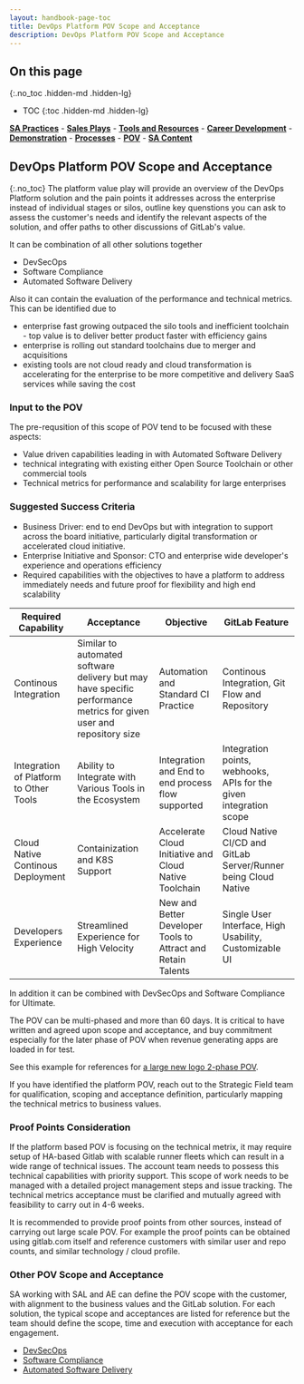 ```yaml
---
layout: handbook-page-toc
title: DevOps Platform POV Scope and Acceptance
description: DevOps Platform POV Scope and Acceptance
---
```

## On this page
{:.no_toc .hidden-md .hidden-lg}

- TOC
{:toc .hidden-md .hidden-lg}

[**SA Practices**](/handbook/customer-success/solutions-architects/sa-practices/) - [**Sales Plays**](/handbook/customer-success/solutions-architects/sales-plays/) - [**Tools and Resources**](/handbook/customer-success/solutions-architects/tools-and-resources/) - [**Career Development**](/handbook/customer-success/solutions-architects/career-development/) - [**Demonstration**](/handbook/customer-success/solutions-architects/demonstrations/) - [**Processes**](/handbook/customer-success/solutions-architects/processes/)  - [**POV**](/handbook/customer-success/solutions-architects/tools-and-resources/pov/) - [**SA Content**](/handbook/customer-success/solutions-architects/sa-content)

## DevOps Platform POV Scope and Acceptance
{:.no_toc}
The platform value play will provide an overview of the DevOps Platform solution and the pain points it addresses across the enterprise instead of individual stages or silos, outline key quenstions you can ask to assess the customer's needs and identify the relevant aspects of the solution, and offer paths to other discussions of GitLab's value.

It can be combination of all other solutions together
- DevSecOps
- Software Compliance
- Automated Software Delivery

Also it can contain the evaluation of the performance and technical metrics. This can be identified due to
- enterprise fast growing outpaced the silo tools and inefficient toolchain - top value is to deliver better product faster with efficiency gains
- enterprise is rolling out standard toolchains due to merger and acquisitions
- existing tools are not cloud ready and cloud transformation is accelerating for the enterprise to be more competitive and delivery SaaS services while saving the cost

### Input to the POV

The pre-requsition of this scope of POV tend to be focused with these aspects:
- Value driven capabilities leading in with Automated Software Delivery
- technical integrating with existing either Open Source Toolchain or other commercial tools
- Technical metrics for performance and scalability for large enterprises

### Suggested Success Criteria

- Business Driver: end to end DevOps but with integration to support across the board initiative, particularly digital transformation or accelerated cloud initiative. 
- Enterprise Initiative and Sponsor: CTO and enterprise wide developer's experience and operations efficiency
- Required capabilities with the objectives to have a platform to address immediately needs and future proof for flexibility and high end scalability

| Required Capability | Acceptance | Objective | GitLab Feature |
| ---      | ---      | ---      |---      |
| Continous Integration | Similar to automated software delivery but may have specific performance metrics for given user and repository size | Automation and Standard CI Practice | Continous Integration, Git Flow and Repository |
| Integration of Platform to Other Tools | Ability to Integrate with Various Tools in the Ecosystem | Integration and End to end process flow supported | Integration points, webhooks, APIs for the given integration scope | 
| Cloud Native Continous Deployment | Containization and K8S Support | Accelerate Cloud Initiative and Cloud Native Toolchain | Cloud Native CI/CD and GitLab Server/Runner being Cloud Native  | 
| Developers Experience | Streamlined Experience for High Velocity | New and Better Developer Tools to Attract and Retain Talents | Single User Interface, High Usability, Customizable UI | 

In addition it can be combined with DevSecOps and Software Compliance for Ultimate.

The POV can be multi-phased and more than 60 days. It is critical to have written and agreed upon scope and acceptance, and buy commitment especially for the later phase of POV when revenue generating apps are loaded in for test.

See this example for references for [a large new logo 2-phase POV](https://docs.google.com/presentation/d/1GEew0786_z2_Hj_acExoynkVO-XwpmArhyBTQEk-P0Q/edit#slide=id.g10daba8f689_0_275).

If you have identified the platform POV, reach out to the Strategic Field team for qualification, scoping and acceptance definition, particularly mapping the technical metrics to business values. 

### Proof Points Consideration

If the platform based POV is focusing on the technical metrix, it may require setup of HA-based Gitlab with scalable runner fleets which can result in a wide range of technical issues. The account team needs to possess this technical capabilities with priority support. This scope of work needs to be managed with a detailed project management steps and issue tracking. The technical metrics acceptance must be clarified and mutually agreed with feasibility to carry out in 4-6 weeks.

It is recommended to provide proof points from other sources, instead of carrying out large scale POV. For example the proof points can be obtained using gitlab.com itself and reference customers with similar user and repo counts, and similar technology / cloud profile.

### Other POV Scope and Acceptance

SA working with SAL and AE can define the POV scope with the customer, with alignment to the business values and the GitLab solution. For each solution, the typical scope and acceptances are listed for reference but the team should define the scope, time and execution with acceptance for each engagement.

- [DevSecOps](/handbook/customer-success/solutions-architects/tools-and-resources/pov/devsecops/)
- [Software Compliance](/handbook/customer-success/solutions-architects/tools-and-resources/pov/compliance/)
- [Automated Software Delivery](/handbook/customer-success/solutions-architects/tools-and-resources/pov/automation/)


